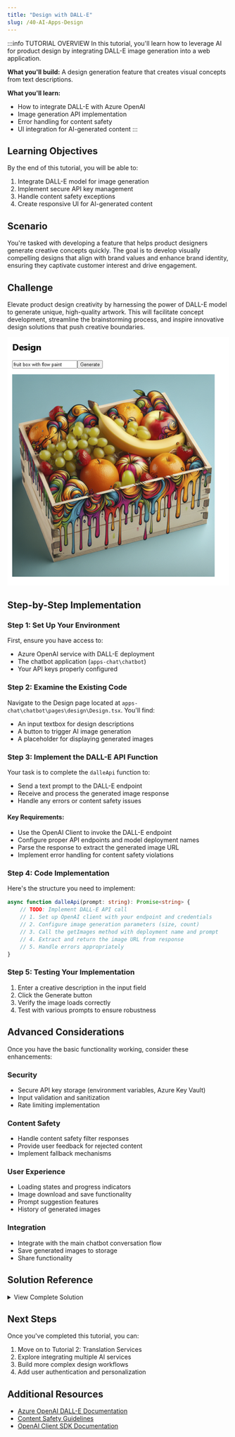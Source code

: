 ```yaml
---
title: "Design with DALL-E"
slug: /40-AI-Apps-Design
---
```


:::info TUTORIAL OVERVIEW
In this tutorial, you'll learn how to leverage AI for product design by integrating DALL-E image generation into a web application.

**What you'll build:** A design generation feature that creates visual concepts from text descriptions.

**What you'll learn:**
- How to integrate DALL-E with Azure OpenAI
- Image generation API implementation
- Error handling for content safety
- UI integration for AI-generated content
:::

## Learning Objectives

By the end of this tutorial, you will be able to:

1. Integrate DALL-E model for image generation
2. Implement secure API key management
3. Handle content safety exceptions
4. Create responsive UI for AI-generated content

## Scenario

You're tasked with developing a feature that helps product designers generate creative concepts quickly. The goal is to develop visually compelling designs that align with brand values and enhance brand identity, ensuring they captivate customer interest and drive engagement.

## Challenge

Elevate product design creativity by harnessing the power of DALL-E model to generate unique, high-quality artwork. This will facilitate concept development, streamline the brainstorming process, and inspire innovative design solutions that push creative boundaries.

![Design Challenge](images/challenge-1.png)

## Step-by-Step Implementation

### Step 1: Set Up Your Environment

First, ensure you have access to:
- Azure OpenAI service with DALL-E deployment
- The chatbot application (`apps-chat\chatbot`)
- Your API keys properly configured

### Step 2: Examine the Existing Code

Navigate to the Design page located at `apps-chat\chatbot\pages\design\Design.tsx`. You'll find:
- An input textbox for design descriptions
- A button to trigger AI image generation
- A placeholder for displaying generated images

### Step 3: Implement the DALL-E API Function

Your task is to complete the `dalleApi` function to:
- Send a text prompt to the DALL-E endpoint
- Receive and process the generated image response
- Handle any errors or content safety issues

#### Key Requirements:
- Use the OpenAI Client to invoke the DALL-E endpoint
- Configure proper API endpoints and model deployment names
- Parse the response to extract the generated image URL
- Implement error handling for content safety violations

### Step 4: Code Implementation

Here's the structure you need to implement:

```typescript
async function dalleApi(prompt: string): Promise<string> {
    // TODO: Implement DALL-E API call
    // 1. Set up OpenAI client with your endpoint and credentials
    // 2. Configure image generation parameters (size, count)
    // 3. Call the getImages method with deployment name and prompt
    // 4. Extract and return the image URL from response
    // 5. Handle errors appropriately
}
```

### Step 5: Testing Your Implementation

1. Enter a creative description in the input field
2. Click the Generate button
3. Verify the image loads correctly
4. Test with various prompts to ensure robustness

## Advanced Considerations

Once you have the basic functionality working, consider these enhancements:

### Security
- Secure API key storage (environment variables, Azure Key Vault)
- Input validation and sanitization
- Rate limiting implementation

### Content Safety
- Handle content safety filter responses
- Provide user feedback for rejected content
- Implement fallback mechanisms

### User Experience
- Loading states and progress indicators
- Image download and save functionality
- Prompt suggestion features
- History of generated images

### Integration
- Integrate with the main chatbot conversation flow
- Save generated images to storage
- Share functionality

## Solution Reference

<details>
<summary>View Complete Solution</summary>
<details>
<summary>Try implementing it yourself first!</summary>
<details>
<summary>Click to reveal the solution code</summary>

```typescript
import React, { useState } from "react";
import { trackPromise } from "react-promise-tracker";
import { usePromiseTracker } from "react-promise-tracker";
import { OpenAIClient, AzureKeyCredential, Completions } from '@azure/openai';

const Page = () => {
    const { promiseInProgress } = usePromiseTracker();
    const [imageText, setImageText] = useState<string>();
    const [imageUrl, setImageUrl] = useState<string>("");

    async function process() {
        if (imageText != null) {
            trackPromise(
                dalleApi(imageText)
            ).then((res) => {
                setImageUrl(res);
            })
        }
    }

    async function dalleApi(prompt: string): Promise<string> {
        const options = {
            api_version: "2024-02-01"
        };
        const size = '1024x1024';
        const n = 1;
        
        var openai_url = "https://arg-syd-aiaaa-openai.openai.azure.com";
        var openai_key = "<API_KEY>";
        const client = new OpenAIClient(
            openai_url,
            new AzureKeyCredential(openai_key),
            options
        );

        const deploymentName = 'dalle3';
        const result = await client.getImages(deploymentName, prompt, { n, size });
        console.log(result);

        if (result.data[0].url) {
            return result.data[0].url;
        } else {
            throw new Error("Image URL is undefined");
        }
    }

    const updateText = (e: React.ChangeEvent<HTMLInputElement>) => {
        setImageText(e.target.value);
    };

    return (
        <div className="pageContainer">
            <h2>Design</h2>
            <p></p>
            <p>
                <input type="text" placeholder="(describe your design here)" onChange={updateText} />
                <button onClick={() => process()}>Generate</button><br />
                {
                    (promiseInProgress === true) ?
                        <span>Loading...</span>
                        :
                        null
                }
            </p>
            <p>
                <img height={"550px"} src={imageUrl} />
            </p>
        </div>
    );
};

export default Page;
```

</details>
</details>
</details>

## Next Steps

Once you've completed this tutorial, you can:
1. Move on to Tutorial 2: Translation Services
2. Explore integrating multiple AI services
3. Build more complex design workflows
4. Add user authentication and personalization

## Additional Resources

- [Azure OpenAI DALL-E Documentation](https://docs.microsoft.com/azure/cognitive-services/openai/dall-e-quickstart)
- [Content Safety Guidelines](https://docs.microsoft.com/azure/cognitive-services/content-safety/)
- [OpenAI Client SDK Documentation](https://docs.microsoft.com/javascript/api/@azure/openai/)

